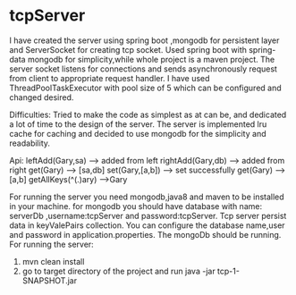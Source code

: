 # tcpServer
I have created the server using spring boot ,mongodb for persistent layer and ServerSocket for creating tcp socket.
Used spring boot with spring-data mongodb for simplicity,while whole project is a maven project.
The server socket listens for connections and sends   asynchronously request from client to appropriate  request handler.
I have used ThreadPoolTaskExecutor with pool size of 5 which can be configured and changed desired.

Difficulties:
Tried to make the code as simplest as at can be, and dedicated a lot of time to the design of the server.
The server is implemented lru cache for caching and decided to use mongodb for the simplicity and readability.

Api:
leftAdd(Gary,sa) --> added from left
rightAdd(Gary,db) --> added from right
get(Gary) --> [sa,db]
set(Gary,[a,b]) --> set successfully
get(Gary) --> [a,b]
getAllKeys(^(.)ary) -->Gary


For running the server you need mongodb,java8 and maven to be installed in your machine.
for mongodb you should have database with name: serverDb ,username:tcpServer and password:tcpServer.
Tcp server persist data in keyValePairs collection.
You can configure the database name,user and password in application.properties.
The mongoDb should be running.
For running the server:
1. mvn clean install
2. go to target directory of the project and run java -jar tcp-1-SNAPSHOT.jar
